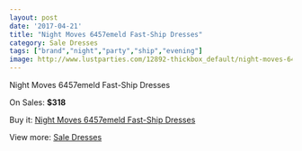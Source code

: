 ```yaml
---
layout: post
date: '2017-04-21'
title: "Night Moves 6457emeld Fast-Ship Dresses"
category: Sale Dresses
tags: ["brand","night","party","ship","evening"]
image: http://www.lustparties.com/12892-thickbox_default/night-moves-6457emeld-fast-ship-dresses.jpg
---
```

Night Moves 6457emeld Fast-Ship Dresses

On Sales: **$318**
<a href="https://www.lustparties.com/en/sale-dresses/4877-night-moves-6457emeld-fast-ship-dresses.html"><amp-img layout="responsive" width="600" height="600" src="//www.lustparties.com/12892-thickbox_default/night-moves-6457emeld-fast-ship-dresses.jpg" alt="Night Moves 6457emeld Fast-Ship Dresses 0" /></a>

Buy it: [Night Moves 6457emeld Fast-Ship Dresses](https://www.lustparties.com/en/sale-dresses/4877-night-moves-6457emeld-fast-ship-dresses.html "Night Moves 6457emeld Fast-Ship Dresses")

View more: [Sale Dresses](https://www.lustparties.com/en/30-sale-dresses "Sale Dresses")